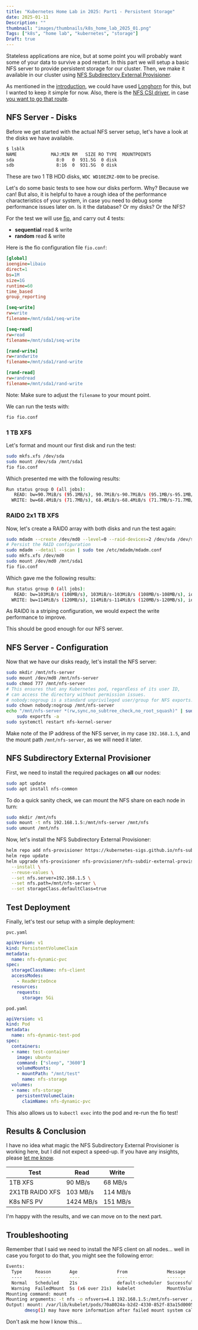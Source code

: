 ```yaml
---
title: "Kubernetes Home Lab in 2025: Part1 - Persistent Storage"
date: 2025-01-11
Description: ""
thumbnail: "images/thumbnails/k8s_home_lab_2025_01.png"
Tags: ["k8s", "home lab", "kubernetes", "storage"]
Draft: true
---
```


Stateless applications are nice, but at some point you will probably want
some of your data to survive a pod restart. In this part we will setup a basic
NFS server to provide persistent storage for our cluster. Then, we make it available
in our cluster using
[NFS Subdirectory External Provisioner](https://kubernetes-sigs.github.io/nfs-subdir-external-provisioner/).

As mentioned in the [introduction](/post/k8s_home_lab_2025/), we could have used
[Longhorn](https://longhorn.io/) for this, but I wanted to keep it simple for now.
Also, there is the [NFS CSI driver](https://github.com/kubernetes-csi/csi-driver-nfs),
in case [you want to go that route](https://serverfault.com/questions/1159882/why-the-nfs-csi-driver-is-recommended-over-the-nfs-in-tree-driver).

## NFS Server - Disks

Before we get started with the actual NFS server setup, let's have a look at the
disks we have available.

```bash
$ lsblk
NAME             MAJ:MIN RM   SIZE RO TYPE  MOUNTPOINTS
sda                8:0   0  931.5G  0 disk
sdb                8:16  0  931.5G  0 disk
```

These are two 1 TB HDD disks, `WDC WD10EZRZ-00H` to be precise.

Let's do some basic tests to see how our disks perform. Why? Because we can!
But also, it is helpful to have a rough idea of the performance characteristics of your system,
in case you need to debug some performance issues later on. Is it the database? Or my disks? Or the NFS?

For the test we will use
[fio](https://fio.readthedocs.io/en/latest/fio_doc.html),
and carry out 4 tests:
+ **sequential** read & write
+ **random** read & write

Here is the fio configuration file `fio.conf`:

```ini
[global]
ioengine=libaio
direct=1
bs=1M
size=1G
runtime=60
time_based
group_reporting

[seq-write]
rw=write
filename=/mnt/sda1/seq-write

[seq-read]
rw=read
filename=/mnt/sda1/seq-write

[rand-write]
rw=randwrite
filename=/mnt/sda1/rand-write

[rand-read]
rw=randread
filename=/mnt/sda1/rand-write
```

Note: Make sure to adjust the `filename` to your mount point.

We can run the tests with:

```bash
fio fio.conf
```

### 1 TB XFS

Let's format and mount our first disk and run the test:

```bash
sudo mkfs.xfs /dev/sda
sudo mount /dev/sda /mnt/sda1
fio fio.conf
```

Which presented me with the following results:

```bash
Run status group 0 (all jobs):
   READ: bw=90.7MiB/s (95.1MB/s), 90.7MiB/s-90.7MiB/s (95.1MB/s-95.1MB/s), io=5445MiB (5709MB), run=60036-60036msec
  WRITE: bw=68.4MiB/s (71.7MB/s), 68.4MiB/s-68.4MiB/s (71.7MB/s-71.7MB/s), io=4105MiB (4304MB), run=60023-60023msec
```

### RAID0 2x1 TB XFS

Now, let's create a RAID0 array with both disks and run the test again:

```sh
sudo mdadm --create /dev/md0 --level=0 --raid-devices=2 /dev/sda /dev/sdb
# Persist the RAID configuration
sudo mdadm --detail --scan | sudo tee /etc/mdadm/mdadm.conf
sudo mkfs.xfs /dev/md0
sudo mount /dev/md0 /mnt/sda1
fio fio.conf
```

Which gave me the following results:

```bash
Run status group 0 (all jobs):
   READ: bw=103MiB/s (108MB/s), 103MiB/s-103MiB/s (108MB/s-108MB/s), io=6205MiB (6506MB), run=60005-60005msec
  WRITE: bw=114MiB/s (120MB/s), 114MiB/s-114MiB/s (120MB/s-120MB/s), io=6845MiB (7178MB), run=60005-60005msec
```

As RAID0 is a striping configuration, we would expect the write performance to improve.

This should be good enough for our NFS server.

## NFS Server - Configuration

Now that we have our disks ready, let's install the NFS server:

```bash
sudo mkdir /mnt/nfs-server
sudo mount /dev/md0 /mnt/nfs-server
sudo chmod 777 /mnt/nfs-server
# This ensures that any Kubernetes pod, regardless of its user ID,
# can access the directory without permission issues.
# nobody:nogroup is a standard unprivileged user/group for NFS exports.
sudo chown nobody:nogroup /mnt/nfs-server
echo "/mnt/nfs-server *(rw,sync,no_subtree_check,no_root_squash)" | sudo tee -a /etc/exports
    sudo exportfs -a
sudo systemctl restart nfs-kernel-server
```

Make note of the IP address of the NFS server, in my case `192.168.1.5`, and
the mount path `/mnt/nfs-server`, as we will need it later.

## NFS Subdirectory External Provisioner

First, we need to install the required packages on **all** our nodes:

```bash
sudo apt update
sudo apt install nfs-common
```
To do a quick sanity check, we can mount the NFS share on each node in turn:

```bash
sudo mkdir /mnt/nfs
sudo mount -t nfs 192.168.1.5:/mnt/nfs-server /mnt/nfs
sudo umount /mnt/nfs
```

Now, let's install the NFS Subdirectory External Provisioner:

```bash
helm repo add nfs-provisioner https://kubernetes-sigs.github.io/nfs-subdir-external-provisioner/
helm repo update
helm upgrade nfs-provisioner nfs-provisioner/nfs-subdir-external-provisioner \
  --install \
  --reuse-values \
  --set nfs.server=192.168.1.5 \
  --set nfs.path=/mnt/nfs-server \
  --set storageClass.defaultClass=true
```

## Test Deployment

Finally, let's test our setup with a simple deployment:

`pvc.yaml`
```yaml
apiVersion: v1
kind: PersistentVolumeClaim
metadata:
  name: nfs-dynamic-pvc
spec:
  storageClassName: nfs-client
  accessModes:
    - ReadWriteOnce
  resources:
    requests:
      storage: 5Gi
```

`pod.yaml`
```yaml
apiVersion: v1
kind: Pod
metadata:
  name: nfs-dynamic-test-pod
spec:
  containers:
  - name: test-container
    image: ubuntu
    command: ["sleep", "3600"]
    volumeMounts:
    - mountPath: "/mnt/test"
      name: nfs-storage
  volumes:
  - name: nfs-storage
    persistentVolumeClaim:
      claimName: nfs-dynamic-pvc
```

This also allows us to `kubectl exec` into the pod and re-run the fio test!

## Results & Conclusion

I have no idea what magic the NFS Subdirectory External Provisioner is working
here, but I did not expect a speed-up. If you have any insights, please [let me know](https://www.linkedin.com/in/fabian-kammel-7781b7173/).

| Test            | Read      | Write    |
|-----------------|-----------|----------|
| 1TB XFS         | 90   MB/s | 68  MB/s |
| 2X1TB RAID0 XFS | 103  MB/s | 114 MB/s |
| K8s NFS PV      | 1424 MB/s | 151 MB/s |

I'm happy with the results, and we can move on to the next part.

## Troubleshooting

Remember that I said we need to install the NFS client on all nodes... well in
case you forgot to do that, you might see the following error:

```sh
Events:
  Type     Reason       Age               From               Message
  ----     ------       ----              ----               -------
  Normal   Scheduled    21s               default-scheduler  Successfully assigned default/nfs-provisioner-nfs-subdir-external-provisioner-5b97f88d88z7gm7 to worker
  Warning  FailedMount  5s (x6 over 21s)  kubelet            MountVolume.SetUp failed for volume "pv-nfs-provisioner-nfs-subdir-external-provisioner" : mount failed: exit status 32
Mounting command: mount
Mounting arguments: -t nfs -o nfsvers=4.1 192.168.1.5:/mnt/nfs-server /var/lib/kubelet/pods/70a8024a-b2d2-4330-852f-83a15d0005ee/volumes/kubernetes.io~nfs/pv-nfs-provisioner-nfs-subdir-external-provisioner
Output: mount: /var/lib/kubelet/pods/70a8024a-b2d2-4330-852f-83a15d0005ee/volumes/kubernetes.io~nfs/pv-nfs-provisioner-nfs-subdir-external-provisioner: bad option; for several filesystems (e.g. nfs, cifs) you might need a /sbin/mount.<type> helper program.
       dmesg(1) may have more information after failed mount system call.
```

Don't ask me how I know this...
